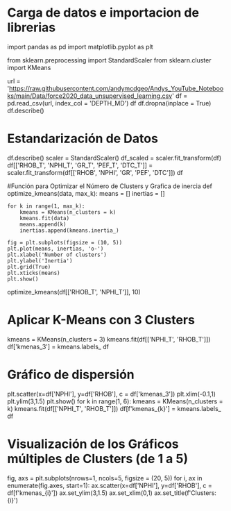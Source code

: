 # Carga de datos e importacion de librerias
import pandas as pd
import matplotlib.pyplot as plt

from sklearn.preprocessing import StandardScaler
from sklearn.cluster import KMeans

url = 'https://raw.githubusercontent.com/andymcdgeo/Andys_YouTube_Notebooks/main/Data/force2020_data_unsupervised_learning.csv'
df =  pd.read_csv(url, index_col = 'DEPTH_MD')
df
df.dropna(inplace = True)
df.describe()

# Estandarización de Datos
df.describe()
scaler = StandardScaler()
df_scaled = scaler.fit_transform(df)
df[['RHOB_T', 'NPHI_T', 'GR_T', 'PEF_T', 'DTC_T']] = scaler.fit_transform(df[['RHOB', 'NPHI', 'GR', 'PEF', 'DTC']])
df

#Función para Optimizar el Número de Clusters y Grafica de inercia
def optimize_kmeans(data, max_k):
    means = []
    inertias = []

    for k in range(1, max_k):
        kmeans = KMeans(n_clusters = k)
        kmeans.fit(data)
        means.append(k)
        inertias.append(kmeans.inertia_)

    fig = plt.subplots(figsize = (10, 5))
    plt.plot(means, inertias, 'o-')
    plt.xlabel('Number of clusters')
    plt.ylabel('Inertia')
    plt.grid(True)
    plt.xticks(means)
    plt.show()

optimize_kmeans(df[['RHOB_T', 'NPHI_T']], 10)

# Aplicar K-Means con 3 Clusters
kmeans = KMeans(n_clusters = 3)
kmeans.fit(df[['NPHI_T', 'RHOB_T']])
df['kmenas_3'] = kmeans.labels_
df

# Gráfico de dispersión
plt.scatter(x=df['NPHI'], y=df['RHOB'], c = df['kmenas_3'])
plt.xlim(-0.1,1)
plt.ylim(3,1.5)
plt.show()
for k in range(1, 6):
    kmeans = KMeans(n_clusters = k)
    kmeans.fit(df[['NPHI_T', 'RHOB_T']])
    df[f'kmenas_{k}'] = kmeans.labels_
df

# Visualización de los Gráficos múltiples de Clusters (de 1 a 5)
fig, axs = plt.subplots(nrows=1, ncols=5,  figsize = (20, 5))
for i, ax in enumerate(fig.axes, start=1):
    ax.scatter(x=df['NPHI'], y=df['RHOB'], c = df[f'kmenas_{i}'])
    ax.set_ylim(3,1.5)
    ax.set_xlim(0,1)
    ax.set_title(f'Clusters: {i}')

